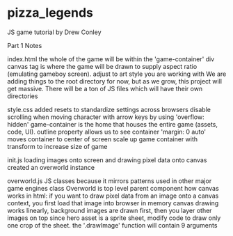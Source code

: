 # pizza_legends
JS game tutorial by Drew Conley


Part 1 Notes

index.html
the whole of the game will be within the 'game-container' div
canvas tag is where the game will be drawn to
supply aspect ratio (emulating gameboy screen). adjust to art style you are working with
We are adding things to the root directory for now, but as we grow, this project will get massive. There will be a ton of JS files which will have their own directories



style.css
added resets to standardize settings across browsers
disable scrolling when moving character with arrow keys by using 'overflow: hidden'
game-container is the home that houses the entire game (assets, code, UI).
outline property allows us to see container
'margin: 0 auto' moves container to center of screen
scale up game container with transform to increase size of game


init.js
loading images onto screen and drawing pixel data onto canvas
created an overworld instance

overworld.js
JS classes because it mirrors patterns used in other major game engines
class Overworld is top level parent component
how canvas works in html: if you want to draw pixel data from an image onto a canvas context, you first load that image into browser in memory
canvas drawing works linearly, background images are drawn first, then you layer other images on top
since hero asset is a sprite sheet, modify code to draw only one crop of the sheet. the '.drawImage' function will contain 9 arguments
